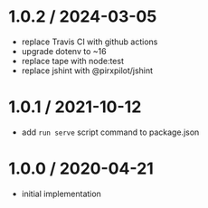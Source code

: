 
1.0.2 / 2024-03-05
==================

 * replace Travis CI with github actions
 * upgrade dotenv to ~16
 * replace tape with node:test
 * replace jshint with @pirxpilot/jshint

1.0.1 / 2021-10-12
==================

 * add `run serve` script command to package.json

1.0.0 / 2020-04-21
==================

 * initial implementation
